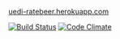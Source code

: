 [uedi-ratebeer.herokuapp.com](https://uedi-ratebeer.herokuapp.com)

[![Build Status](https://travis-ci.org/uedi/ratebeer.svg?branch=master)](https://travis-ci.org/uedi/ratebeer)
[![Code Climate](https://codeclimate.com/github/uedi/ratebeer/badges/gpa.svg)](https://codeclimate.com/github/uedi/ratebeer)
